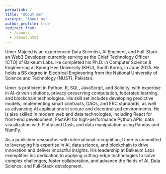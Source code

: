 ```yaml
---
permalink: /
title: "About me"
excerpt: "About me"
author_profile: true
redirect_from: 
  - /about/
  - /about.html
---
```


Umer Majeed is an experienced Data Scientist, AI Engineer, and Full-Stack an Web3 Developer, currently serving as the Chief Technology Officer (CTO) of Balkeum Labs. He completed his Ph.D. in Computer Science & Engineering at Kyung Hee University (KHU), South Korea, in June 2025. He holds a BS degree in Electrical Engineering from the National University of Science and Technology (NUST), Pakistan.

Umer is proficient in Python, R, SQL, JavaScript, and Solidity, with expertise in AI-driven solutions, privacy-preserving computation, federated learning, and blockchain technologies. His skill set includes developing predictive models, implementing smart contracts, DAOs, and ERC standards, as well as advancing AI applications in secure and decentralized environments. He is also skilled in modern web and data technologies, including React for front-end development, FastAPI for high-performance Python APIs, data visualization with Plotly and Dash, and data manipulation using Pandas and NumPy.

As a published researcher with international recognition, Umer is committed to leveraging his expertise in AI, data science, and blockchain to drive innovation and deliver impactful insights. His leadership at Balkeum Labs exemplifies his dedication to applying cutting-edge technologies to solve complex challenges, foster collaboration, and advance the fields of AI, Data Science, and Full-Stack development.